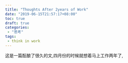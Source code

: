 ```yaml
---
title: "Thoughts After 2years of Work"
date: "2019-06-15T21:57:17+08:00"
toc: true
draft: true
categories:
 - "思考"
tags:
 - think in work
---
```


这是一篇酝酿了很久的文,四月份的时候就想着马上工作两年了,
